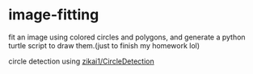 # image-fitting
 fit an image using colored circles and polygons, and generate a python turtle script to draw them.(just to finish my homework lol)
 
circle detection using [zikai1/CircleDetection](https://github.com/zikai1/CircleDetection "zikai1/CircleDetection")
